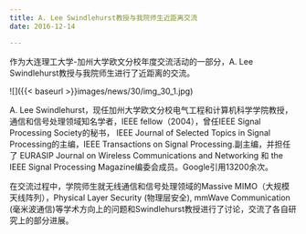```yaml
---
title: A. Lee Swindlehurst教授与我院师生近距离交流
date: 2016-12-14

---
```

作为大连理工大学-加州大学欧文分校年度交流活动的一部分，A. Lee Swindlehurst教授与我院师生进行了近距离的交流。

![]({{< baseurl >}}images/news/30/img_30_1.jpg)

A. Lee Swindlehurst，现任加州大学欧文分校电气工程和计算机科学学院教授，通信和信号处理领域知名学者，IEEE fellow（2004），曾任IEEE Signal Processing Society的秘书， IEEE Journal of Selected Topics in Signal Processing的主编，IEEE Transactions on Signal Processing.副主编，并担任了 EURASIP Journal on Wireless Communications and Networking 和 the IEEE Signal Processing Magazine编委会成员。Google引用13200余次。

在交流过程中，学院师生就无线通信和信号处理领域的Massive MIMO（大规模天线阵列），Physical Layer Security (物理层安全), mmWave Communication (毫米波通信)等学术方向上的问题和Swindlehurst教授进行了讨论，交流了各自研究上的部分进展。
